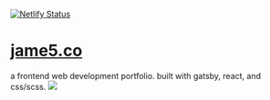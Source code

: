[![Netlify Status](https://api.netlify.com/api/v1/badges/f7fce008-d359-4eed-b168-bf7e1bacb67b/deploy-status)](https://app.netlify.com/sites/sleepy-easley-e5a3b5/deploys)
# [jame5.co](https://jame5.co)
a frontend web development portfolio. built with gatsby, react, and css/scss.
![](./src/static/social.jpg)
